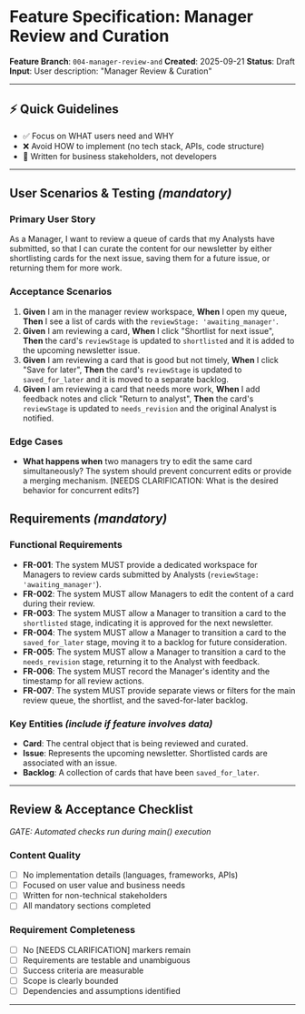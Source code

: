 # Feature Specification: Manager Review and Curation

**Feature Branch**: `004-manager-review-and`
**Created**: 2025-09-21
**Status**: Draft
**Input**: User description: "Manager Review & Curation"

---

## ⚡ Quick Guidelines
- ✅ Focus on WHAT users need and WHY
- ❌ Avoid HOW to implement (no tech stack, APIs, code structure)
- 👥 Written for business stakeholders, not developers

---

## User Scenarios & Testing *(mandatory)*

### Primary User Story
As a Manager, I want to review a queue of cards that my Analysts have submitted, so that I can curate the content for our newsletter by either shortlisting cards for the next issue, saving them for a future issue, or returning them for more work.

### Acceptance Scenarios
1. **Given** I am in the manager review workspace, **When** I open my queue, **Then** I see a list of cards with the `reviewStage: 'awaiting_manager'`.
2. **Given** I am reviewing a card, **When** I click "Shortlist for next issue", **Then** the card's `reviewStage` is updated to `shortlisted` and it is added to the upcoming newsletter issue.
3. **Given** I am reviewing a card that is good but not timely, **When** I click "Save for later", **Then** the card's `reviewStage` is updated to `saved_for_later` and it is moved to a separate backlog.
4. **Given** I am reviewing a card that needs more work, **When** I add feedback notes and click "Return to analyst", **Then** the card's `reviewStage` is updated to `needs_revision` and the original Analyst is notified.

### Edge Cases
- **What happens when** two managers try to edit the same card simultaneously? The system should prevent concurrent edits or provide a merging mechanism. [NEEDS CLARIFICATION: What is the desired behavior for concurrent edits?]

## Requirements *(mandatory)*

### Functional Requirements
- **FR-001**: The system MUST provide a dedicated workspace for Managers to review cards submitted by Analysts (`reviewStage: 'awaiting_manager'`).
- **FR-002**: The system MUST allow Managers to edit the content of a card during their review.
- **FR-003**: The system MUST allow a Manager to transition a card to the `shortlisted` stage, indicating it is approved for the next newsletter.
- **FR-004**: The system MUST allow a Manager to transition a card to the `saved_for_later` stage, moving it to a backlog for future consideration.
- **FR-005**: The system MUST allow a Manager to transition a card to the `needs_revision` stage, returning it to the Analyst with feedback.
- **FR-006**: The system MUST record the Manager's identity and the timestamp for all review actions.
- **FR-007**: The system MUST provide separate views or filters for the main review queue, the shortlist, and the saved-for-later backlog.

### Key Entities *(include if feature involves data)*
- **Card**: The central object that is being reviewed and curated.
- **Issue**: Represents the upcoming newsletter. Shortlisted cards are associated with an issue.
- **Backlog**: A collection of cards that have been `saved_for_later`.

---

## Review & Acceptance Checklist
*GATE: Automated checks run during main() execution*

### Content Quality
- [ ] No implementation details (languages, frameworks, APIs)
- [ ] Focused on user value and business needs
- [ ] Written for non-technical stakeholders
- [ ] All mandatory sections completed

### Requirement Completeness
- [ ] No [NEEDS CLARIFICATION] markers remain
- [ ] Requirements are testable and unambiguous
- [ ] Success criteria are measurable
- [ ] Scope is clearly bounded
- [ ] Dependencies and assumptions identified

---
